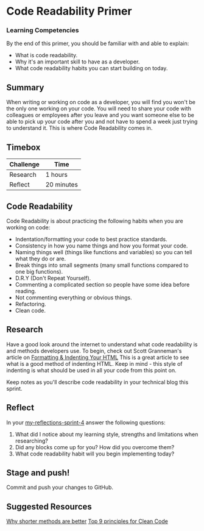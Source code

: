 # Code Readability Primer

### Learning Competencies 
By the end of this primer, you should be familiar with and able to explain:

- What is code readability.
- Why it's an important skill to have as a developer.
- What code readability habits you can start building on today.


## Summary
When writing or working on code as a developer, you will find you won't be the only one working on your code. You will need to share your code with colleagues or employees after you leave and you want someone else to be able to pick up your code after you and not have to spend a week just trying to understand it.  This is where Code Readability comes in.

## Timebox 

Challenge | Time|
------------|----------|
Research | 1 hours
Reflect | 20 minutes

## Code Readability 
Code Readability is about practicing the following habits when you are working on code:
- Indentation/formatting your code to best practice standards.
- Consistency in how you name things and how you format your code.
- Naming things well (things like functions and variables) so you can tell what they do or are.
- Break things into small segments (many small functions compared to one big functions).
- D.R.Y (Don't Repeat Yourself).
- Commenting a complicated section so people have some idea before reading.
- Not commenting everything or obvious things.
- Refactoring.
- Clean code.

## Research 
Have a good look around the internet to understand what code readability is and methods developers use.
To begin, check out Scott Granneman's article on [Formatting & Indenting Your HTML](https://www.granneman.com/webdev/coding/formatting-and-indenting-your-html) This is a great article to see what is a good method of indenting HTML.  Keep in mind - this style of indenting is what should be used in all your code from this point on.

Keep notes as you'll describe code readability in your technical blog this sprint. 

## Reflect 
In your [my-reflections-sprint-4](my-reflections-sprint-4.md) answer the following questions: 

1. What did I notice about my learning style, strengths and limitations when researching? 
2. Did any blocks come up for you? How did you overcome them?  
3. What code readability habit will you begin implementing today?

## Stage and push! 
Commit and push your changes to GitHub. 

## Suggested Resources
[Why shorter methods are better](https://silkandspinach.net/2013/01/30/why-shorter-methods-are-better/)
[Top 9 principles for Clean Code](http://blog.goyello.com/2013/01/21/top-9-principles-clean-code/)